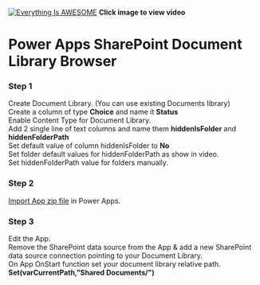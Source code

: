 
[![Everything Is AWESOME](http://img.youtube.com/vi/TmRFAP7xTwk/maxresdefault.jpg)](https://www.youtube.com/watch?v=TmRFAP7xTwk "Power Apps SharePoint Document Library Tutorial")
**Click image to view video**

# Power Apps SharePoint Document Library Browser

### Step 1
Create Document Library. (You can use existing Documents library)
<br>
Create a column of type **Choice** and name it **Status** <br>
Enable Content Type for Document Library.<br>
Add 2 single line of text columns and name them **hiddenIsFolder** and **hiddenFolderPath**<br>
Set default value of column hiddenIsFolder to **No**<br>
Set folder default values for hiddenFolderPath as show in video.<br>
Set hiddenFolderPath value for folders manually.


### Step 2
[Import App zip file](https://github.com/rdorrani/PowerApps/blob/master/LeaveRequestApp/LeaveRequestApp_20210602180703.zip) in Power Apps. 

### Step 3
Edit the App.<br>Remove the SharePoint data source from the App & add a new SharePoint data source connection pointing to your Document Library.<br> On App OnStart function set your document library relative path.  **Set(varCurrentPath,"Shared Documents/")**

